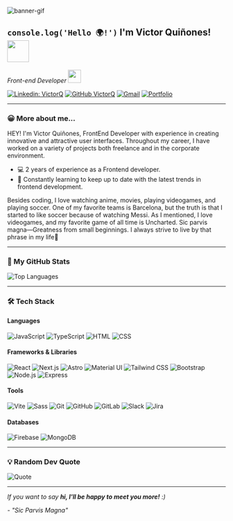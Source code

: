 
![banner-gif](https://github.com/user-attachments/assets/ea9382ea-6989-45a8-a3f8-d27953d7c020)
## ```console.log('Hello 🌍!')``` I'm Victor Quiñones! <img src="https://media.giphy.com/media/mGcNjsfWAjY5AEZNw6/giphy.gif" width="50">
<p><em>Front-end Developer <img src="https://media.giphy.com/media/WUlplcMpOCEmTGBtBW/giphy.gif" width="30"> 
</em></p>

[![Linkedin: VictorQ](https://img.shields.io/badge/-victorqui-blue?style=flat-square&logo=Linkedin&logoColor=white&link=https://www.linkedin.com/in/victor-quiñones-a41084249//)](https://www.linkedin.com/in/victor-quiñones-a41084249/)
[![GitHub VictorQ](https://img.shields.io/github/followers/Vctorqui?label=follow&style=social)](https://github.com/Vctorqui)
[![Gmail](https://img.shields.io/badge/-Gmail-c14438?style=flat&logo=Gmail&logoColor=white)](mailto:victhorq716@gmail.com)
[![Portfolio](https://img.shields.io/badge/-Portfolio-1A1A19?style=flat&logo=web&logoColor=white)](https://victorqui-portfolio.netlify.app/)

---

### 😀 More about me...  
<p>HEY! I'm Victor Quiñones, FrontEnd Developer with experience in creating innovative and attractive user interfaces. Throughout my career, I have worked on a variety of projects both freelance and in the corporate environment.</p>
<ul>
  <li>💻 2 years of experience as a Frontend developer.</li>
  <li>🌱 Constantly learning to keep up to date with the latest trends in frontend development. </li>
</ul>

<p>Besides coding, I love watching anime, movies, playing videogames, and playing soccer. One of my favorite teams is Barcelona, but the truth is that I started to like soccer because of watching Messi. As I mentioned, I love videogames, and my favorite game of all time is Uncharted. Sic parvis magna—Greatness from small beginnings. I always strive to live by that phrase in my life🚀</p>

---

### 🚀 My GitHub Stats
![Top Languages](https://github-readme-stats.vercel.app/api/top-langs/?username=Vctorqui&layout=compact&theme=radical)

---

### 🛠️ Tech Stack
#### **Languages**
![JavaScript](https://img.shields.io/badge/JavaScript-F7DF1E?style=flat-square&logo=javascript&logoColor=black)
![TypeScript](https://img.shields.io/badge/TypeScript-007ACC?style=flat-square&logo=typescript&logoColor=white)
![HTML](https://img.shields.io/badge/HTML5-E34F26?style=flat-square&logo=html5&logoColor=white)
![CSS](https://img.shields.io/badge/CSS3-1572B6?style=flat-square&logo=css3&logoColor=white)

#### **Frameworks & Libraries**
![React](https://img.shields.io/badge/React-61DAFB?style=flat-square&logo=react&logoColor=black)
![Next.js](https://img.shields.io/badge/Next.js-000000?style=flat-square&logo=next.js&logoColor=white)
![Astro](https://img.shields.io/badge/Astro-FF5D01?style=flat-square&logo=astro&logoColor=white)
![Material UI](https://img.shields.io/badge/Material_UI-0081CB?style=flat-square&logo=mui&logoColor=white)
![Tailwind CSS](https://img.shields.io/badge/Tailwind_CSS-06B6D4?style=flat-square&logo=tailwindcss&logoColor=white)
![Bootstrap](https://img.shields.io/badge/Bootstrap-7952B3?style=flat-square&logo=bootstrap&logoColor=white)
![Node.js](https://img.shields.io/badge/Node.js-339933?style=flat-square&logo=node.js&logoColor=white)
![Express](https://img.shields.io/badge/Express-000000?style=flat-square&logo=express&logoColor=white)

#### **Tools**
![Vite](https://img.shields.io/badge/Vite-646CFF?style=flat-square&logo=vite&logoColor=white)
![Sass](https://img.shields.io/badge/Sass-CC6699?style=flat-square&logo=sass&logoColor=white)
![Git](https://img.shields.io/badge/Git-F05032?style=flat-square&logo=git&logoColor=white)
![GitHub](https://img.shields.io/badge/GitHub-181717?style=flat-square&logo=github&logoColor=white)
![GitLab](https://img.shields.io/badge/GitLab-FC6D26?style=flat-square&logo=gitlab&logoColor=white)
![Slack](https://img.shields.io/badge/Slack-4A154B?style=flat-square&logo=slack&logoColor=white)
![Jira](https://img.shields.io/badge/Jira-0052CC?style=flat-square&logo=jira&logoColor=white)

#### **Databases**
![Firebase](https://img.shields.io/badge/Firebase-FFCA28?style=flat-square&logo=firebase&logoColor=black)
![MongoDB](https://img.shields.io/badge/MongoDB-47A248?style=flat-square&logo=mongodb&logoColor=white)

---

### 💡 Random Dev Quote
![Quote](https://quotes-github-readme.vercel.app/api?type=horizontal&theme=radical)

---
 <em>If you want to say <b>hi, I'll be happy to meet you more!</b> :)</em>

 <em>- "Sic Parvis Magna"</em>
